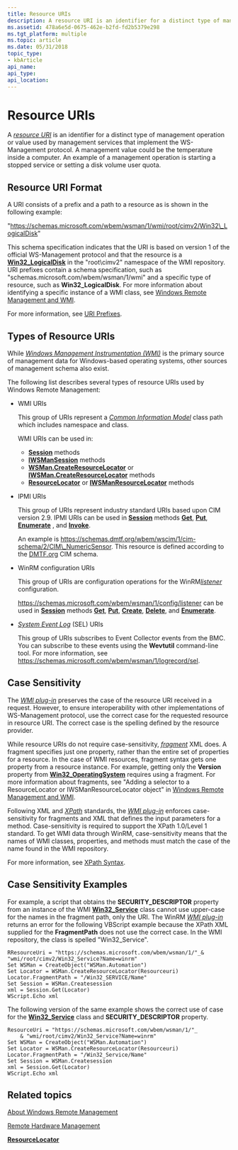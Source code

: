 ```yaml
---
title: Resource URIs
description: A resource URI is an identifier for a distinct type of management operation or value used by management services that implement the WS-Management protocol.
ms.assetid: 478a6e5d-0675-462e-b2fd-fd2b5379e298
ms.tgt_platform: multiple
ms.topic: article
ms.date: 05/31/2018
topic_type: 
- kbArticle
api_name: 
api_type: 
api_location: 
---
```


# Resource URIs

A [*resource URI*](windows-remote-management-glossary.md) is an identifier for a distinct type of management operation or value used by management services that implement the WS-Management protocol. A management value could be the temperature inside a computer. An example of a management operation is starting a stopped service or setting a disk volume user quota.

## Resource URI Format

A URI consists of a prefix and a path to a resource as is shown in the following example:

"https://schemas.microsoft.com/wbem/wsman/1/wmi/root/cimv2/Win32\_LogicalDisk"

This schema specification indicates that the URI is based on version 1 of the official WS-Management protocol and that the resource is a [**Win32\_LogicalDisk**](https://docs.microsoft.com/windows/desktop/CIMWin32Prov/win32-logicaldisk) in the "root\\cimv2" namespace of the WMI repository. URI prefixes contain a schema specification, such as "schemas.microsoft.com/wbem/wsman/1/wmi" and a specific type of resource, such as **Win32\_LogicalDisk**. For more information about identifying a specific instance of a WMI class, see [Windows Remote Management and WMI](windows-remote-management-and-wmi.md).

For more information, see [URI Prefixes](uri-prefixes.md).

## Types of Resource URIs

While [*Windows Management Instrumentation (WMI)*](windows-remote-management-glossary.md) is the primary source of management data for Windows-based operating systems, other sources of management schema also exist.

The following list describes several types of resource URIs used by Windows Remote Management:

-   WMI URIs

    This group of URIs represent a [*Common Information Model*](https://docs.microsoft.com/windows/desktop/WmiSdk/gloss-c) class path which includes namespace and class.

    WMI URIs can be used in:

    -   [**Session**](session.md) methods
    -   [**IWSManSession**](/windows/desktop/api/WSManDisp/nn-wsmandisp-iwsmansession) methods
    -   [**WSMan.CreateResourceLocator**](wsman-createresourcelocator.md) or [**IWSMan.CreateResourceLocator**](/windows/desktop/api/WSManDisp/nf-wsmandisp-iwsmanex-createresourcelocator) methods
    -   [**ResourceLocator**](resourcelocator.md) or [**IWSManResourceLocator**](/windows/desktop/api/WSManDisp/nn-wsmandisp-iwsmanresourcelocator) methods

-   IPMI URIs

    This group of URIs represent industry standard URIs based upon CIM version 2.9. IPMI URIs can be used in [**Session**](session.md) methods [**Get**](session-get.md), [**Put**](session-put.md), [**Enumerate**](session-enumerate.md) , and [**Invoke**](session-invoke.md).

    An example is https://schemas.dmtf.org/wbem/wscim/1/cim-schema/2/CIM\_NumericSensor. This resource is defined according to the [DMTF.org](https://go.microsoft.com/fwlink/p/?linkid=50540) CIM schema.

-   WinRM configuration URIs

    This group of URIs are configuration operations for the WinRM[*listener*](windows-remote-management-glossary.md) configuration.

    https://schemas.microsoft.com/wbem/wsman/1/config/listener can be used in [**Session**](session.md) methods [**Get**](session-get.md), [**Put**](session-put.md), [**Create**](session-create.md), [**Delete**](session-delete.md), and [**Enumerate**](session-enumerate.md).

-   [*System Event Log*](windows-remote-management-glossary.md) (SEL) URIs

    This group of URIs subscribes to Event Collector events from the BMC. You can subscribe to these events using the **Wevtutil** command-line tool. For more information, see https://schemas.microsoft.com/wbem/wsman/1/logrecord/sel.

## Case Sensitivity

The [*WMI plug-in*](windows-remote-management-glossary.md) preserves the case of the resource URI received in a request. However, to ensure interoperability with other implementations of WS-Management protocol, use the correct case for the requested resource in resource URI. The correct case is the spelling defined by the resource provider.

While resource URIs do not require case-sensitivity, [*fragment*](windows-remote-management-glossary.md) XML does. A fragment specifies just one property, rather than the entire set of properties for a resource. In the case of WMI resources, fragment syntax gets one property from a resource instance. For example, getting only the **Version** property from [**Win32\_OperatingSystem**](https://docs.microsoft.com/windows/desktop/CIMWin32Prov/win32-operatingsystem) requires using a fragment. For more information about fragments, see "Adding a selector to a ResourceLocator or IWSManResourceLocator object" in [Windows Remote Management and WMI](windows-remote-management-and-wmi.md).

Following XML and [*XPath*](windows-remote-management-glossary.md) standards, the [*WMI plug-in*](windows-remote-management-glossary.md) enforces case-sensitivity for fragments and XML that defines the input parameters for a method. Case-sensitivity is required to support the XPath 1.0/Level 1 standard. To get WMI data through WinRM, case-sensitivity means that the names of WMI classes, properties, and methods must match the case of the name found in the WMI repository.

For more information, see [XPath Syntax](https://go.microsoft.com/fwlink/p/?linkid=84379).

## Case Sensitivity Examples

For example, a script that obtains the **SECURITY\_DESCRIPTOR** property from an instance of the WMI [**Win32\_Service**](https://docs.microsoft.com/windows/desktop/CIMWin32Prov/win32-service) class cannot use upper-case for the names in the fragment path, only the URI. The WinRM [*WMI plug-in*](windows-remote-management-glossary.md) returns an error for the following VBScript example because the XPath XML supplied for the **FragmentPath** does not use the correct case. In the WMI repository, the class is spelled "Win32\_Service".


```VB
RResourceUri = "https://schemas.microsoft.com/wbem/wsman/1/"_& "wmi/root/cimv2/Win32_Service?Name=winrm"
Set WSMan = CreateObject("WSMan.Automation")
Set Locator = WSMan.CreateResourceLocator(Resourceuri)
Locator.FragmentPath = "/Win32_SERVICE/Name"
Set Session = WSMan.Createsession
xml = Session.Get(Locator)
WScript.Echo xml
```



The following version of the same example shows the correct use of case for the [**Win32\_Service**](https://docs.microsoft.com/windows/desktop/CIMWin32Prov/win32-service) class and **SECURITY\_DESCRIPTOR** property.


```VB
ResourceUri = "https://schemas.microsoft.com/wbem/wsman/1/"_
    & "wmi/root/cimv2/Win32_Service?Name=winrm"
Set WSMan = CreateObject("WSMan.Automation")
Set Locator = WSMan.CreateResourceLocator(Resourceuri)
Locator.FragmentPath = "/Win32_Service/Name"
Set Session = WSMan.Createsession
xml = Session.Get(Locator)
WScript.Echo xml
```



## Related topics

<dl> <dt>

[About Windows Remote Management](about-windows-remote-management.md)
</dt> <dt>

[Remote Hardware Management](remote-hardware-management.md)
</dt> <dt>

[**ResourceLocator**](resourcelocator.md)
</dt> </dl>

 

 




